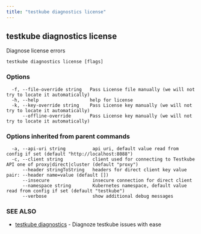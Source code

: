 ```yaml
---
title: "testkube diagnostics license"
---
```

<head>
  <meta name="docsearch:indexPrefix" content="reference-doc" />
</head>

## testkube diagnostics license

Diagnose license errors

```
testkube diagnostics license [flags]
```

### Options

```
  -f, --file-override string   Pass License file manually (we will not try to locate it automatically)
  -h, --help                   help for license
  -k, --key-override string    Pass License key manually (we will not try to locate it automatically)
      --offline-override       Pass License key manually (we will not try to locate it automatically)
```

### Options inherited from parent commands

```
  -a, --api-uri string          api uri, default value read from config if set (default "http://localhost:8088")
  -c, --client string           client used for connecting to Testkube API one of proxy|direct|cluster (default "proxy")
      --header stringToString   headers for direct client key value pair: --header name=value (default [])
      --insecure                insecure connection for direct client
      --namespace string        Kubernetes namespace, default value read from config if set (default "testkube")
      --verbose                 show additional debug messages
```

### SEE ALSO

* [testkube diagnostics](testkube-diagnostics.md)	 - Diagnoze testkube issues with ease

